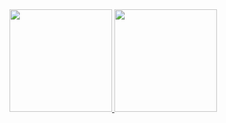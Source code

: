 <div>
<a href="https://github.com/Gustavoo-z">
<img loading="lazy" height="180em" src="https://github-readme-stats.vercel.app/api/top-langs/?username=Gustavoo-z&layout=compact&langs_count=7&theme=transparent"/>
<img loading="lazy" height="180em" src="https://github-readme-stats.vercel.app/api?username=Gustavoo-z&show_icons=true&theme=transparent&include_all_commits=true&count_private=true"/>
</div>
